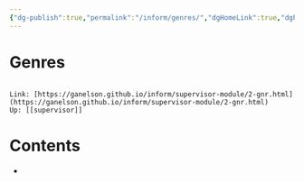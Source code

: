 ```yaml
---
{"dg-publish":true,"permalink":"/inform/genres/","dgHomeLink":true,"dgPassFrontmatter":false}
---
```


# Genres
```ad-info

Link: [https://ganelson.github.io/inform/supervisor-module/2-gnr.html](https://ganelson.github.io/inform/supervisor-module/2-gnr.html)
Up: [[supervisor]]
```

# Contents
- 